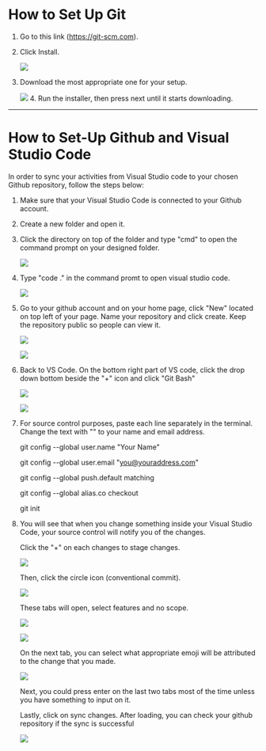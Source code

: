 # How to Set Up Git

1. Go to this link (https://git-scm.com).
2. Click Install.

    ![](<pictures/click install.png>)
3. Download the most appropriate one for your setup.

    ![](pictures/Installer.png)
    4. Run the installer, then press next until it starts downloading.

---

# How to Set-Up Github and Visual Studio Code

In order to sync your activities from Visual Studio code to your chosen Github repository, follow the steps below:

1. Make sure that your Visual Studio Code is connected to your Github account.
2. Create a new folder and open it.
3. Click the directory on top of the folder and type "cmd" to open the command prompt on your designed folder.

    ![](pictures/cmd.png)
4. Type "code ." in the command promt to open visual studio code.

    ![](pictures/command%20prompt.png)

5. Go to your github account and on your home page, click "New" located on top left of your page. Name your repository and click create. Keep the repository public so people can view it.

    ![](pictures/new.png)

   ![](<pictures/create repository.png>)

6. Back to VS Code. On the bottom right part of VS code, click the drop down bottom beside the "+" icon and click "Git Bash"

    ![](/pictures/+%20Icon.png)

    ![](/pictures/git%20bash.png)

7. For source control purposes, paste each line separately in the terminal. Change the text with "" to your name and email address.

    git config --global user.name "Your Name"

    git config --global user.email "you@youraddress.com"

    git config --global push.default matching

    git config --global alias.co checkout

    git init

8. You will see that when you change something inside your Visual Studio Code, your source control will notify you of the changes.

    Click the "+" on each changes to stage changes.
    
    ![](pictures/source%20control.png)

    Then, click the circle icon (conventional commit).

    ![](pictures/conventional%20commit.png)

    These tabs will open, select features and no scope.

    ![](pictures/feat.png)

    ![](pictures/noscope.png)

    On the next tab, you can select what appropriate emoji will be attributed to the change that you made.

    ![](pictures/emoji.png)

    Next, you could press enter on the last two tabs most of the time unless you have something to input on it.

    Lastly, click on sync changes. After loading, you can check your github repository if the sync is successful

    ![](pictures/sync%20changes.png)